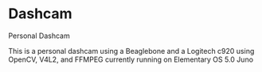 # Dashcam

Personal Dashcam

This is a personal dashcam using a Beaglebone and a Logitech c920 using OpenCV, V4L2, and FFMPEG currently running on Elementary OS 5.0 Juno
